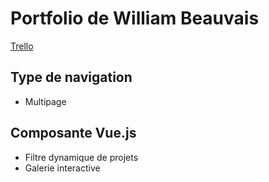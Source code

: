 # Portfolio de William Beauvais
[Trello]([https://www.genome.gov/](https://trello.com/b/1R3ws608/portfolio-william-beauvais))
## Type de navigation
- Multipage
## Composante Vue.js
- Filtre dynamique de projets
- Galerie interactive
